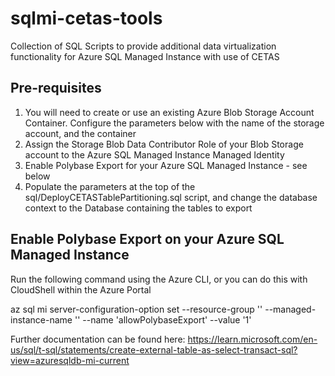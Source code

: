 # sqlmi-cetas-tools
Collection of SQL Scripts to provide additional data virtualization functionality for Azure SQL Managed Instance with use of CETAS

## Pre-requisites

1. You will need to create or use an existing Azure Blob Storage Account Container.  Configure the parameters below with the name of the storage account, and the container
2. Assign the Storage Blob Data Contributor Role of your Blob Storage account to the Azure SQL Managed Instance Managed Identity
3. Enable Polybase Export for your Azure SQL Managed Instance - see below
4. Populate the parameters at the top of the sql/DeployCETASTablePartitioning.sql script, and change the database context to the Database containing the tables to export

Enable Polybase Export on your Azure SQL Managed Instance
---------------------------------------------------------
Run the following command using the Azure CLI, or you can do this with CloudShell within the Azure Portal

az sql mi server-configuration-option set --resource-group '<sqlmi resource group>' --managed-instance-name '<sqlmi name>' --name 'allowPolybaseExport' --value '1'

Further documentation can be found here:
https://learn.microsoft.com/en-us/sql/t-sql/statements/create-external-table-as-select-transact-sql?view=azuresqldb-mi-current
